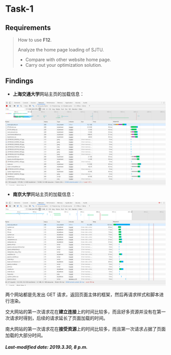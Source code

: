 # Task-1

## Requirements

>How to use **F12**.
>
>Analyze the home page loading of SJTU.
>
>+ Compare with other website home page.
>+ Carry out your optimization solution.

## Findings

+ **上海交通大学**网站主页的加载信息：

![](./上交.png)

+ **南京大学**网站主页的加载信息：

![](./NJU.png)

两个网站都是先发出 GET 请求，返回页面主体的框架，然后再请求样式和脚本进行渲染。

交大网站的第一次请求花在**建立连接**上的时间比较多，而且好多资源并没有在第一次请求时得到，后续的请求延长了页面加载的时间。

南大网站的第一次请求花在**接受资源**上的时间比较多，而且第一次请求占据了页面加载的大部分时间。

##### Last-modified date: 2019.3.30, 8 p.m.